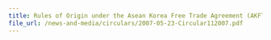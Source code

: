 ```yaml
---
title: Rules of Origin under the Asean Korea Free Trade Agreement (AKFTA) Trade In Goods (TIG) Agreement
file_url: /news-and-media/circulars/2007-05-23-Circular112007.pdf
---
```

